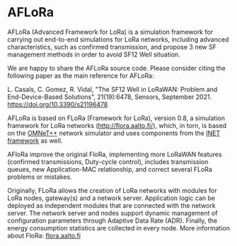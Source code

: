 # AFLoRa

AFLoRa  (Advanced Framework for LoRa) is a simulation framework for carrying out end-to-end simulations for LoRa networks, including advanced characteristics, such as confirmed transmission, and propose 3 new SF management methods in order to avoid SF12 Well situation. 

We are happy to share the AFLoRa source code. Please consider citing the following paper as the main reference for AFLoRa:

L. Casals,  C. Gomez, R. Vidal, "The SF12 Well in LoRaWAN: Problem and End-Device-Based Solutions", 21(19):6478, Sensors, September 2021.
https://doi.org/10.3390/s21196478

AFLoRa is based on FLoRa (Framework for LoRa), version 0.8, a simulation framework for LoRa networks (http://flora.aalto.fi/), which, in torn, is based on the [OMNeT++](https://omnetpp.org/) network simulator and uses components from the [INET framework](https://inet.omnetpp.org/) as well.

AFloRa improve the original FloRa, implementing more LoRaWAN features (confirmed transmissions, Duty-cycle control), includes transmission queues, new Application-MAC relationship, and correct several FLoRa problems or mistakes. 


Originally, FLoRa allows the creation of LoRa networks with modules for LoRa nodes, gateway(s) and a network server. 
Application logic can be deployed as independent modules that are connected with the network server. 
The network server and nodes support dynamic management of configuration parameters through Adaptive Data Rate (ADR). 
Finally, the energy consumption statistics are collected in every node.
More information about FloRa: [flora.aalto.fi](http://flora.aalto.fi/)
